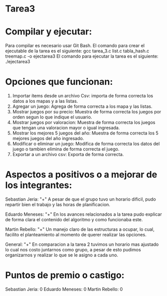 # Tarea3
# Compilar y ejecutar:
Para compilar es necesario usar Git Bash. El comando para crear el ejecutable de la tarea es el siguiente: 
gcc tarea_3.c list.c tabla_hash.c treemap.c -o ejectarea3
El comando para ejecutar la tarea es el siguiente: ./ejectarea3

# Opciones que funcionan: 
1. Importar ítems desde un archivo Csv: importa de forma correcta los datos a los mapas y a las listas.
2. Agregar un juego: Agrega de forma correcta a los mapa y las listas.
3. Mostrar juegos por su precio: Muestra de forma correcta los juegos por orden segun lo que indique el usuario.
4. Mostrar juegos por valoracion: Muestra de forma correcta los juegos que tengan una valoracion mayor o igual ingresada.
5. Mostrar los mejores 5 juegos del año: Muestra de forma correcta los 5 mejores juegos del año ingresado.
6. Modificar o eliminar un juego: Modifica de forma correcta los datos del juego o tambien elimina de forma correcta el juego.
7. Exportar a un archivo csv: Exporta de forma correcta.

# Aspectos a positivos o a mejorar de los integrantes:
Sebastian Jeria: 
"+" A pesar de que el grupo tuvo un horario dificil, pudo repartir bien el trabajo y las horas de planificacion.

Eduardo Meneses:
"+" En los avances relacionados a la tarea pudo explicar de forma clara el contenido del algoritmo y como funcionaba este.

Martin Rebello:
"+" Un manejo claro de las estructuras a ocupar, lo cual, facilito el planteamiento al momento de querer realizar las opciones.

General: 
"+" En comparacion a la tarea 2 tuvimos un horario mas ajustado lo cual nos costo juntarnos como grupo, a pesar de esto pudimos organizarnos y realizar lo que se le asigno a cada uno.

# Puntos de premio o castigo:
Sebastian Jeria: 0
Eduardo Meneses: 0
Martin Rebello: 0